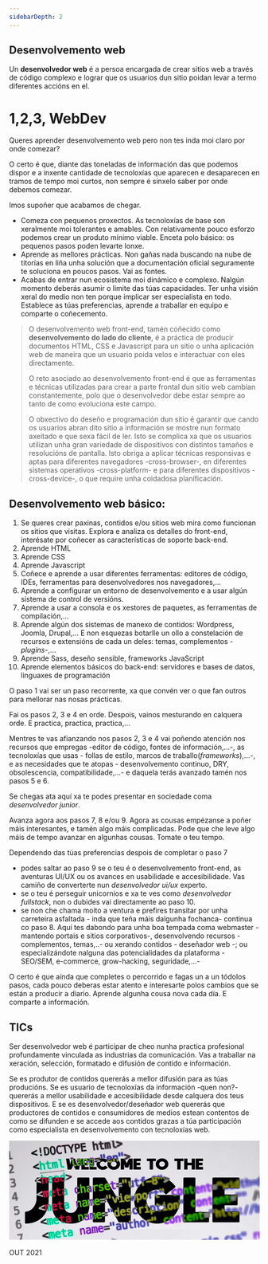 ```yaml
---
sidebarDepth: 2
---
```


## Desenvolvemento web

Un **desenvolvedor web** é a persoa encargada de crear sitios web a través de código complexo e lograr que os usuarios dun sitio poidan levar a termo diferentes accións en el.

# 1,2,3, WebDev

Queres aprender desenvolvemento web pero non tes inda moi claro por onde comezar?

O certo é que, diante das toneladas de información das que podemos dispor e a inxente cantidade de tecnoloxías que aparecen e desaparecen en tramos de tempo moi curtos, non sempre é sinxelo saber por onde debemos comezar. 

Imos supoñer que acabamos de chegar.

- Comeza con pequenos proxectos. As tecnoloxías de base son xeralmente moi tolerantes e amables. Con relativamente pouco esforzo podemos crear un produto mínimo viable. Enceta polo básico: os pequenos pasos poden levarte lonxe. 
- Aprende as mellores prácticas. Non gañas nada buscando na nube de titorías en liña unha solución que a documentación oficial seguramente te soluciona en poucos pasos. Vai as fontes.
- Acabas de entrar nun ecosistema moi dinámico e complexo. Nalgún momento deberás asumir o limite das túas capacidades. Ter unha visión xeral do medio non ten porque implicar ser especialista en todo. Establece as túas preferencias, aprende a traballar en equipo e comparte o coñecemento. 

>O desenvolvemento web front-end, tamén coñecido como **desenvolvemento do lado do cliente**, é a práctica de producir documentos HTML, CSS e Javascript para un sitio o unha aplicación web de maneira que un usuario poida velos e interactuar con eles directamente. 
>
>O reto asociado ao desenvolvemento front-end é que as ferramentas e técnicas utilizadas para crear a parte frontal dun sitio web cambian constantemente, polo que o desenvolvedor debe estar sempre ao tanto de como evoluciona este campo.
>
>O obxectivo do deseño e programación dun sitio é garantir que cando os usuarios abran dito sitio a información se mostre nun formato axeitado e que sexa fácil de ler. Isto se complica xa que os usuarios utilizan unha gran variedade de dispositivos con distintos tamaños e resolucións de pantalla. Isto obriga a aplicar técnicas responsivas e aptas para diferentes navegadores -cross-browser-, en diferentes sistemas operativos -cross-platform- e para diferentes dispositivos -cross-device-, o que require unha coidadosa planificación.



## Desenvolvemento web básico:

1. Se queres crear paxinas, contidos e/ou sitios web mira como funcionan os sitios que visitas. Explora e analiza os detalles do front-end, interésate por coñecer as características de soporte back-end.
2. Aprende HTML
3. Aprende CSS
4. Aprende Javascript
5. Coñece e aprende a usar diferentes ferramentas: editores de código, IDEs, ferramentas para desenvolvedores nos navegadores,... 
6. Aprende a configurar un entorno de desenvolvemento e a usar algún sistema de control de versións.
7. Aprende a usar a consola e os xestores de paquetes, as ferramentas de compilación,...
8. Aprende algún dos sistemas de manexo de contidos: Wordpress, Joomla, Drupal,... E non esquezas botarlle un ollo a constelación de recursos e extensións de cada un deles: temas, complementos -*plugins*-,... 
9. Aprende Sass, deseño sensible, frameworks JavaScript
10. Aprende elementos básicos do back-end: servidores e bases de datos, linguaxes de programación

O paso 1 vai ser un paso recorrente, xa que convén ver o que fan outros para mellorar nas nosas prácticas.  

Fai os pasos 2, 3 e 4 en orde. Despois, vainos mesturando en calquera orde. E practica, practica, practica,...

Mentres te vas afianzando nos pasos 2, 3 e 4 vai poñendo atención nos recursos que empregas -editor de código, fontes de información,...-, as tecnoloxías que usas - follas de estilo, marcos de traballo(*frameworks*),...-, e as necesidades que te atopas - desenvolvemento continuo, DRY, obsolescencia, compatibilidade,...- e daquela terás avanzado tamén nos pasos 5 e 6.

Se chegas ata aquí xa te podes presentar en sociedade coma *desenvolvedor junior*. 

Avanza agora aos pasos 7, 8 e/ou 9. Agora as cousas empézanse a poñer máis interesantes, e tamén algo máis complicadas. Pode que che leve algo máis de tempo avanzar en algunhas cousas. Tomate o teu tempo.

Dependendo das túas preferencias despois de completar o paso 7 

- podes saltar ao paso 9 se o teu é o desenvolvemento front-end, as aventuras UI/UX ou os avances en usabilidade e accesibilidade. Vas camiño de converterte nun *desenvolvedor ui/ux* experto.
- se o teu é perseguir unicornios e xa te ves como *desenvolvedor fullstack*, non o dubides vai directamente ao paso 10.
- se non che chama moito a ventura e prefires transitar por unha carreteira asfaltada - inda que teña máis dalgunha fochanca- continua co paso 8. Aquí tes dabondo para unha boa tempada coma webmaster - mantendo portais e sitios corporativos-, desenvolvendo recursos - complementos, temas,..- ou xerando contidos - deseñador web -; ou especializándote nalguna das potencialidades da plataforma - SEO/SEM, e-commerce, grow-hacking, seguridade,...-

O certo é que aínda que completes o percorrido e fagas un a un tódolos pasos, cada pouco deberas estar atento e interesarte polos cambios que se están a producir a diario. Aprende algunha cousa nova cada día. E comparte a información.

## TICs

Ser desenvolvedor web é participar de cheo nunha practica profesional profundamente vinculada as industrias da comunicación. Vas a traballar na xeración, selección, formatado e difusión de contido e información.

Se es produtor de contidos quererás a mellor difusión para as túas producións. Se es usuario de tecnoloxías da información -quen non?- quererás a mellor usabilidade e accesibilidade desde calquera dos teus dispositivos. E se es desenvolvedor/deseñador web quererás que productores de contidos e consumidores de medios estean contentos de como se difunden e se accede aos contidos grazas a túa participación como especialista en desenvolvemento con tecnoloxías web.

![Benvid@s a aventura!](./assets/welcometothjungle.png)



OUT 2021



